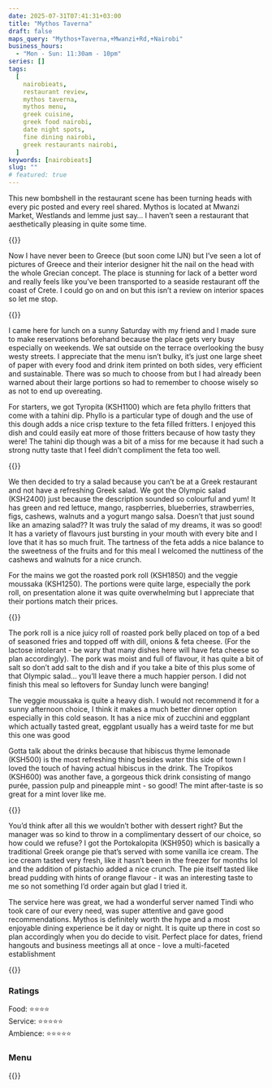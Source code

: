 ```yaml
---
date: 2025-07-31T07:41:31+03:00
title: "Mythos Taverna"
draft: false
maps_query: "Mythos+Taverna,+Mwanzi+Rd,+Nairobi"
business_hours:
  - "Mon - Sun: 11:30am - 10pm"
series: []
tags:
  [
    nairobieats,
    restaurant review,
    mythos taverna,
    mythos menu,
    greek cuisine,
    greek food nairobi,
    date night spots,
    fine dining nairobi,
    greek restaurants nairobi,
  ]
keywords: [nairobieats]
slug: ""
# featured: true
---
```


This new bombshell in the restaurant scene has been turning heads with every pic posted and every reel shared. Mythos is located at Mwanzi Market, Westlands and lemme just say… I haven’t seen a restaurant that aesthetically pleasing in quite some time.

{{<image-gallery key="mythos-taverna" titles="mythos-taverna-06 mythos-taverna-01 mythos-taverna-03 mythos-taverna-04">}}

Now I have never been to Greece (but soon come IJN) but I’ve seen a lot of pictures of Greece and their interior designer hit the nail on the head with the whole Grecian concept. The place is stunning for lack of a better word and really feels like you’ve been transported to a seaside restaurant off the coast of Crete. I could go on and on but this isn’t a review on interior spaces so let me stop.

{{<image-gallery key="mythos-taverna" titles="mythos-taverna-05 mythos-taverna-07 mythos-taverna-09 mythos-taverna-15">}}

I came here for lunch on a sunny Saturday with my friend and I made sure to make reservations beforehand because the place gets very busy especially on weekends. We sat outside on the terrace overlooking the busy westy streets. I appreciate that the menu isn’t bulky, it’s just one large sheet of paper with every food and drink item printed on both sides, very efficient and sustainable. There was so much to choose from but I had already been warned about their large portions so had to remember to choose wisely so as not to end up overeating.

For starters, we got Tyropita (KSH1100) which are feta phyllo fritters that come with a tahini dip. Phyllo is a particular type of dough and the use of this dough adds a nice crisp texture to the feta filled fritters. I enjoyed this dish and could easily eat more of those fritters because of how tasty they were! The tahini dip though was a bit of a miss for me because it had such a strong nutty taste that I feel didn’t compliment the feta too well.

{{<image-gallery key="mythos-taverna" titles="mythos-taverna-21 mythos-taverna-20 mythos-taverna-11">}}

We then decided to try a salad because you can’t be at a Greek restaurant and not have a refreshing Greek salad. We got the Olympic salad (KSH2400) just because the description sounded so colourful and yum! It has green and red lettuce, mango, raspberries, blueberries, strawberries, figs, cashews, walnuts and a yogurt mango salsa. Doesn’t that just sound like an amazing salad?? It was truly the salad of my dreams, it was so good! It has a variety of flavours just bursting in your mouth with every bite and I love that it has so much fruit. The tartness of the feta adds a nice balance to the sweetness of the fruits and for this meal I welcomed the nuttiness of the cashews and walnuts for a nice crunch.

For the mains we got the roasted pork roll (KSH1850) and the veggie moussaka (KSH1250). The portions were quite large, especially the pork roll, on presentation alone it was quite overwhelming but I appreciate that their portions match their prices.

{{<image-gallery key="mythos-taverna" titles="mythos-taverna-12 mythos-taverna-13 mythos-taverna-14 mythos-taverna-22">}}

The pork roll is a nice juicy roll of roasted pork belly placed on top of a bed of seasoned fries and topped off with dill, onions & feta cheese. (For the lactose intolerant - be wary that many dishes here will have feta cheese so plan accordingly). The pork was moist and full of flavour, it has quite a bit of salt so don’t add salt to the dish and if you take a bite of this plus some of that Olympic salad… you’ll leave there a much happier person. I did not finish this meal so leftovers for Sunday lunch were banging!

The veggie moussaka is quite a heavy dish. I would not recommend it for a sunny afternoon choice, I think it makes a much better dinner option especially in this cold season. It has a nice mix of zucchini and eggplant which actually tasted great, eggplant usually has a weird taste for me but this one was good

Gotta talk about the drinks because that hibiscus thyme lemonade (KSH500) is the most refreshing thing besides water this side of town I loved the touch of having actual hibiscus in the drink. The Tropikos (KSH600) was another fave, a gorgeous thick drink consisting of mango purée, passion pulp and pineapple mint - so good! The mint after-taste is so great for a mint lover like me.

{{<image-gallery key="mythos-taverna" titles="mythos-taverna-10 mythos-taverna-17 mythos-taverna-18 mythos-taverna-23">}}

You’d think after all this we wouldn’t bother with dessert right? But the manager was so kind to throw in a complimentary dessert of our choice, so how could we refuse? I got the Portokalopita (KSH950) which is basically a traditional Greek orange pie that’s served with some vanilla ice cream. The ice cream tasted very fresh, like it hasn’t been in the freezer for months lol and the addition of pistachio added a nice crunch. The pie itself tasted like bread pudding with hints of orange flavour - it was an interesting taste to me so not something I’d order again but glad I tried it.

The service here was great, we had a wonderful server named Tindi who took care of our every need, was super attentive and gave good recommendations. Mythos is definitely worth the hype and a most enjoyable dining experience be it day or night. It is quite up there in cost so plan accordingly when you do decide to visit. Perfect place for dates, friend hangouts and business meetings all at once - love a multi-faceted establishment

{{<image-gallery key="mythos-taverna" titles="mythos-taverna-16 mythos-taverna-19 mythos-taverna-26">}}

### Ratings

Food: ⭐️⭐️⭐️⭐️<br>
Service: ⭐️️⭐️⭐️⭐️⭐️<br>
Ambience: ⭐⭐️⭐️⭐️⭐️<br>

### Menu

{{<remote-image-gallery key="">}}
